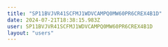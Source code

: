 ```yaml
---
title: "SP11BVJVR41SCFMJ1WDVCAMPQ0MW60PR6CREX4B1D"
date: 2024-07-21T18:38:15.983Z
user: SP11BVJVR41SCFMJ1WDVCAMPQ0MW60PR6CREX4B1D
layout: "users"
---
```

    